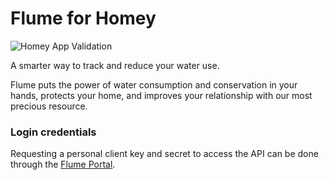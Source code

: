 # Flume for Homey

![Homey App Validation](https://github.com/edwinvdpol/homey-flume/actions/workflows/validate.yml/badge.svg)

A smarter way to track and reduce your water use.

Flume puts the power of water consumption and conservation in your hands, protects your home, and improves your relationship with our most precious resource.

### Login credentials

Requesting a personal client key and secret to access the API can be done through the [Flume Portal](https://portal.flumetech.com/#token).
